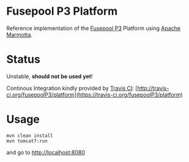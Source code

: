 # Fusepool P3 Platform

Reference implementation of the [Fusepool P3](http://www.fusepool.eu/p3) Platform using [Apache Marmotta](http://marmotta.apache.org).

# Status

Unstable, **should not be used yet**!

Continous Integration kindly provided by [Travis CI](http://travis-ci.org): 
[http://travis-ci.org/fusepoolP3/platform](https://travis-ci.org/fusepoolP3/platform)

# Usage

    mvn clean install
    mvn tomcat7:run

and go to [http://localhost:8080](http://localhost:8080/marmotta)
